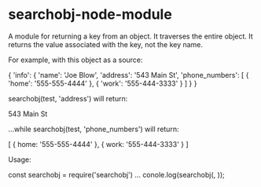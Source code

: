# searchobj-node-module

A module for returning a key from an object.  It traverses the entire object. It returns the value associated with the key, not the key name.

For example, with this object as a source:

{
  'info':
  {
    'name': 'Joe Blow',
    'address': '543 Main St',
    'phone_numbers':
    [
      {
        'home': '555-555-4444'
      },
      {
        'work': '555-444-3333'
      }
    ]
  }
}

searchobj(test, 'address') will return:

543 Main St

...while searchobj(test, 'phone_numbers') will return:

[ { home: '555-555-4444' }, { work: '555-444-3333' } ]

Usage:

const searchobj = require('searchobj')
...
conole.log(searchobj(<object to search>, <key to search for>));



